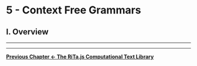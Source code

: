 # 5 - Context Free Grammars

## I. Overview




<hr><hr>

**[Previous Chapter <-  The RiTa.js Computational Text Library](text-4.md)**
